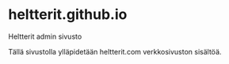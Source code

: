 # heltterit.github.io
Heltterit admin sivusto

Tällä sivustolla ylläpidetään heltterit.com verkkosivuston sisältöä.
